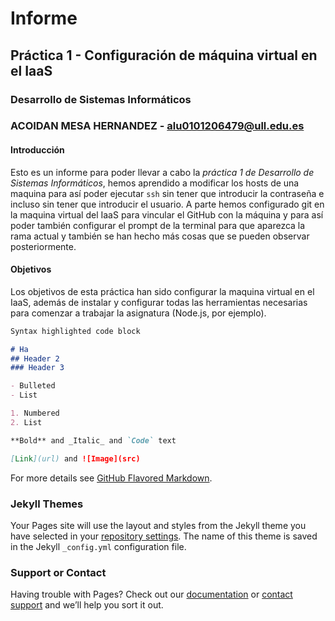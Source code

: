 # Informe
## Práctica 1 - Configuración de máquina virtual en el IaaS
### Desarrollo de Sistemas Informáticos
### ACOIDAN MESA HERNANDEZ - alu0101206479@ull.edu.es

#### Introducción

Esto es un informe para poder llevar a cabo la *práctica 1 de Desarrollo de Sistemas Informáticos*, hemos aprendido a modificar los hosts de una maquina para así poder ejecutar `ssh` sin tener que introducir la contraseña e incluso sin tener que introducir el usuario. A parte hemos configurado git en la maquina virtual del IaaS para vincular el GitHub con la máquina y para así poder también configurar el prompt de la terminal para que aparezca la rama actual y también se han hecho más cosas que se pueden observar posteriormente.

#### Objetivos

Los objetivos de esta práctica han sido configurar la maquina virtual en el IaaS, además de instalar y configurar todas las herramientas necesarias para comenzar a trabajar la asignatura (Node.js, por ejemplo).

```markdown
Syntax highlighted code block

# Ha
## Header 2
### Header 3

- Bulleted
- List

1. Numbered
2. List

**Bold** and _Italic_ and `Code` text

[Link](url) and ![Image](src)
```

For more details see [GitHub Flavored Markdown](https://guides.github.com/features/mastering-markdown/).

### Jekyll Themes

Your Pages site will use the layout and styles from the Jekyll theme you have selected in your [repository settings](https://github.com/ULL-ESIT-INF-DSI-2021/ull-esit-inf-dsi-20-21-prct01-iaas-alu0101206479/settings). The name of this theme is saved in the Jekyll `_config.yml` configuration file.

### Support or Contact

Having trouble with Pages? Check out our [documentation](https://docs.github.com/categories/github-pages-basics/) or [contact support](https://support.github.com/contact) and we’ll help you sort it out.
